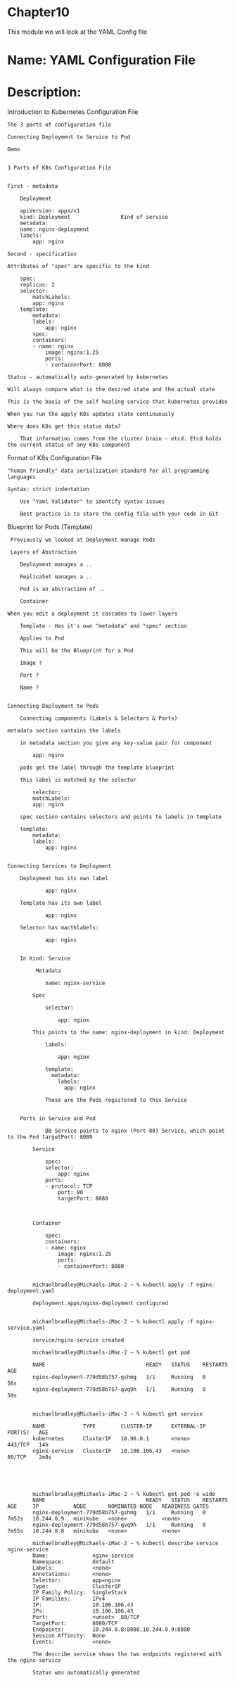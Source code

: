 # Chapter10
This module we will look at the YAML Config file

# Name: YAML Configuration File

# Description: 

Introduction to Kubernetes Configuration File

    The 3 parts of configuration file

    Connecting Deployment to Service to Pod

    Demo


    3 Parts of K8s Configuration File


    First - metadata

        Deployment

        apiVersion: apps/v1
        kind: Deployment                Kind of service
        metadata:
        name: nginx-deployment
        labels:
            app: nginx

    Second - specification

    Attributes of "spec" are specific to the kind

        spec:
        replicas: 2
        selector: 
            matchLabels:
            app: nginx
        template:
            metadata:
            labels:
                app: nginx
            spec:
            containers:
            - name: nginx
                image: nginx:1.25
                ports:
                - containerPort: 8080 

    Status - automatically auto-generated by kubernetes

    Will always compare what is the desired state and the actual state

    This is the basis of the self healing service that kubernetes provides

    When you run the apply K8s updates state continuously

    Where does K8s get this status data?

        That information comes from the cluster brain - etcd. Etcd holds the current status of any K8s component

Format of K8s Configuration File

    "human friendly" data serialization standard for all programming languages

    Syntax: strict indentation

        Use "Yaml Validator" to identify syntax issues

        Best practice is to store the config file with your code in Git


Blueprint for Pods (Template)

     Previously we looked at Deployment manage Pods

     Layers of Abstraction

        Deployment manages a ..

        ReplicaSet manages a ..

        Pod is an abstraction of ..

        Container  

    When you edit a deployment it cascades to lower layers 

        Template - Has it's own "metadata" and "spec" section

        Applies to Pod

        This will be the Blueprint for a Pod

        Image ?

        Port ?

        Name ?


    Connecting Deployment to Pods

        Connecting components (Labels & Selectors & Ports)

    metadata section contains the labels

        in metadata section you give any key-value pair for component

            app: nginx

        pods get the label through the template blueprint

        this label is matched by the selector 

            selector: 
            matchLabels:
            app: nginx  

        spec section contains selectors and points to labels in template

        template:
            metadata:
            labels:
                app: nginx


    Connecting Services to Deployment

        Deployment has its own label

                app: nginx

        Template has its own label

                app: nginx

        Selector has macthlabels:

                app: nginx


        In Kind: Service

             Metadata

                name: nginx-service

            Spec

                selector:

                    app: nginx

            This points to the name: nginx-deployment in kind: Deployment

                labels:

                    app: nginx

                template:
                  metadata:
                    labels:
                      app: nginx

                These are the Pods registered to this Service


        Ports in Service and Pod

                DB Service points to nginx (Port 80) Service, which point to the Pod targetPort: 8080

            Service

                spec:
                selector: 
                    app: nginx
                ports:
                - protocol: TCP
                    port: 80
                    targetPort: 8080



            Container

                spec:
                containers:
                - name: nginx
                    image: nginx:1.25
                    ports:
                    - containerPort: 8080 


            michaelbradley@Michaels-iMac-2 ~ % kubectl apply -f nginx-deployment.yaml

            deployment.apps/nginx-deployment configured


            michaelbradley@Michaels-iMac-2 ~ % kubectl apply -f nginx-service.yaml

            service/nginx-service created

            michaelbradley@Michaels-iMac-2 ~ % kubectl get pod

            NAME                                READY   STATUS    RESTARTS   AGE
            nginx-deployment-779d58b757-gshmg   1/1     Running   0          56s
            nginx-deployment-779d58b757-qvq9h   1/1     Running   0          59s


            michaelbradley@Michaels-iMac-2 ~ % kubectl get service

            NAME            TYPE        CLUSTER-IP      EXTERNAL-IP   PORT(S)   AGE
            kubernetes      ClusterIP   10.96.0.1       <none>        443/TCP   14h
            nginx-service   ClusterIP   10.106.106.43   <none>        80/TCP    2m8s





            michaelbradley@Michaels-iMac-2 ~ % kubectl get pod -o wide
            NAME                                READY   STATUS    RESTARTS   AGE     IP           NODE       NOMINATED NODE   READINESS GATES
            nginx-deployment-779d58b757-gshmg   1/1     Running   0          7m52s   10.244.0.9   minikube   <none>           <none>
            nginx-deployment-779d58b757-qvq9h   1/1     Running   0          7m55s   10.244.0.8   minikube   <none>           <none>

            michaelbradley@Michaels-iMac-2 ~ % kubectl describe service nginx-service
            Name:              nginx-service
            Namespace:         default
            Labels:            <none>
            Annotations:       <none>
            Selector:          app=nginx
            Type:              ClusterIP
            IP Family Policy:  SingleStack
            IP Families:       IPv4
            IP:                10.106.106.43
            IPs:               10.106.106.43
            Port:              <unset>  80/TCP
            TargetPort:        8080/TCP
            Endpoints:         10.244.0.8:8080,10.244.0.9:8080
            Session Affinity:  None
            Events:            <none>

            The describe service shows the two endpoints registered with the nginx-service

            Status was automatically generated
















        Service

        apiVersion: v1
        kind: Service                       Kind of Service
        metadata:
        name: nginx-service


        spec:
        selector: 
            app: nginx
        ports:
        - protocol: TCP
            port: 80
            targetPort: 8080


        Data is stored in the etcd and contains information for the entire cluster. Details can be found in the usage section, below.

        Kubernetes updates metadata constantly and be captured with the following command and captured in a file.

        kubectl get deployment nginx-deployment -o yaml > nginx-deployment-results.yaml

        michaelbradley@Michaels-iMac-2 ~ % for i in nginx-deployment.yaml nginx-service.yaml 
        for> do
        for> kubectl delete -f $i
        for> done
        deployment.apps "nginx-deployment" deleted
        service "nginx-service" deleted





# Usage

michaelbradley@Michaels-iMac-2 ~ % kubectl describe service nginx-service
Name:              nginx-service
Namespace:         default
Labels:            <none>
Annotations:       <none>
Selector:          app=nginx
Type:              ClusterIP
IP Family Policy:  SingleStack
IP Families:       IPv4
IP:                10.106.106.43
IPs:               10.106.106.43
Port:              <unset>  80/TCP
TargetPort:        8080/TCP
Endpoints:         10.244.0.8:8080,10.244.0.9:8080
Session Affinity:  None
Events:            <none>

michaelbradley@Michaels-iMac-2 ~ % kubectl get pod -o wide
NAME                                READY   STATUS    RESTARTS   AGE     IP           NODE       NOMINATED NODE   READINESS GATES
nginx-deployment-779d58b757-gshmg   1/1     Running   0          7m52s   10.244.0.9   minikube   <none>           <none>
nginx-deployment-779d58b757-qvq9h   1/1     Running   0          7m55s   10.244.0.8   minikube   <none>           <none>


michaelbradley@Michaels-iMac-2 ~ % kubectl get deployment nginx-deployment -o yaml
apiVersion: apps/v1
kind: Deployment
metadata:
  annotations:
    deployment.kubernetes.io/revision: "2"
    kubectl.kubernetes.io/last-applied-configuration: |
      {"apiVersion":"apps/v1","kind":"Deployment","metadata":{"annotations":{},"labels":{"app":"nginx"},"name":"nginx-deployment","namespace":"default"},"spec":{"replicas":2,"selector":{"matchLabels":{"app":"nginx"}},"template":{"metadata":{"labels":{"app":"nginx"}},"spec":{"containers":[{"image":"nginx:1.25","name":"nginx","ports":[{"containerPort":8080}]}]}}}}
  creationTimestamp: "2024-08-08T13:55:19Z"
  generation: 3
  labels:
    app: nginx
  name: nginx-deployment
  namespace: default
  resourceVersion: "32166"
  uid: 61051228-88b6-48c6-b767-7b9b4de23d85
spec:
  progressDeadlineSeconds: 600
  replicas: 2
  revisionHistoryLimit: 10
  selector:
    matchLabels:
      app: nginx
  strategy:
    rollingUpdate:
      maxSurge: 25%
      maxUnavailable: 25%
    type: RollingUpdate
  template:
    metadata:
      creationTimestamp: null
      labels:
        app: nginx
    spec:
      containers:
      - image: nginx:1.25
        imagePullPolicy: IfNotPresent
        name: nginx
        ports:
        - containerPort: 8080
          protocol: TCP
        resources: {}
        terminationMessagePath: /dev/termination-log
        terminationMessagePolicy: File
      dnsPolicy: ClusterFirst
      restartPolicy: Always
      schedulerName: default-scheduler
      securityContext: {}
      terminationGracePeriodSeconds: 30
status:
  availableReplicas: 2
  conditions:
  - lastTransitionTime: "2024-08-08T13:58:39Z"
    lastUpdateTime: "2024-08-08T13:58:39Z"
    message: Deployment has minimum availability.
    reason: MinimumReplicasAvailable
    status: "True"
    type: Available
  - lastTransitionTime: "2024-08-08T13:55:19Z"
    lastUpdateTime: "2024-08-08T17:52:26Z"
    message: ReplicaSet "nginx-deployment-779d58b757" has successfully progressed.
    reason: NewReplicaSetAvailable
    status: "True"
    type: Progressing
  observedGeneration: 3
  readyReplicas: 2
  replicas: 2
  updatedReplicas: 2

    